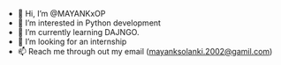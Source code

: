 - 👋 Hi, I’m @MAYANKxOP
- 👀 I’m interested in Python development
- 🌱 I’m currently learning DAJNGO.
- 💞️ I’m looking for an internship
- 📫 Reach me through out my email (mayanksolanki.2002@gamil.com)

<!---
MAYANKxOP/MAYANKxOP is a ✨ special ✨ repository because its `README.md` (this file) appears on your GitHub profile.
You can click the Preview link to take a look at your changes.
--->
